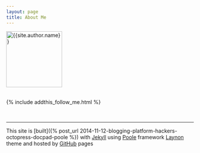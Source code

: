 ```yaml
---
layout: page
title: About Me
---
```


<div itemscope itemtype="http://schema.org/Person">
<img  itemprop="image" src="{{ site.baseurl }}assets/images/profile.jpg" alt="{{site.author.name}}" height="150px" width="150px" />


</div>
<br/>

{% include addthis_follow_me.html %}

<br/>
<div class="post-date" id="ga-pageviews"></div>

---
This site is [built]({% post_url 2014-11-12-blogging-platform-hackers-octopress-docpad-poole %}) with [Jekyll](http://jekyllrb.com/) using [Poole](http://getpoole.com/) framework [Laynon](http://lanyon.getpoole.com/) theme and hosted by [GitHub](https://github.com) pages 
